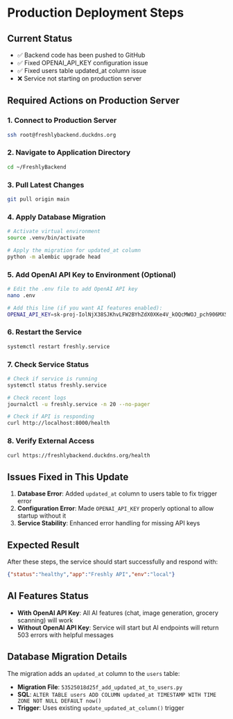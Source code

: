 # Production Deployment Steps

## Current Status
- ✅ Backend code has been pushed to GitHub
- ✅ Fixed OPENAI_API_KEY configuration issue  
- ✅ Fixed users table updated_at column issue
- ❌ Service not starting on production server

## Required Actions on Production Server

### 1. Connect to Production Server
```bash
ssh root@freshlybackend.duckdns.org
```

### 2. Navigate to Application Directory
```bash
cd ~/FreshlyBackend
```

### 3. Pull Latest Changes
```bash
git pull origin main
```

### 4. Apply Database Migration
```bash
# Activate virtual environment
source .venv/bin/activate

# Apply the migration for updated_at column
python -m alembic upgrade head
```

### 5. Add OpenAI API Key to Environment (Optional)
```bash
# Edit the .env file to add OpenAI API key
nano .env

# Add this line (if you want AI features enabled):
OPENAI_API_KEY=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
```

### 6. Restart the Service
```bash
systemctl restart freshly.service
```

### 7. Check Service Status
```bash
# Check if service is running
systemctl status freshly.service

# Check recent logs
journalctl -u freshly.service -n 20 --no-pager

# Check if API is responding
curl http://localhost:8000/health
```

### 8. Verify External Access
```bash
curl https://freshlybackend.duckdns.org/health
```

## Issues Fixed in This Update

1. **Database Error**: Added `updated_at` column to users table to fix trigger error
2. **Configuration Error**: Made `OPENAI_API_KEY` properly optional to allow startup without it
3. **Service Stability**: Enhanced error handling for missing API keys

## Expected Result
After these steps, the service should start successfully and respond with:
```json
{"status":"healthy","app":"Freshly API","env":"local"}
```

## AI Features Status
- **With OpenAI API Key**: All AI features (chat, image generation, grocery scanning) will work
- **Without OpenAI API Key**: Service will start but AI endpoints will return 503 errors with helpful messages

## Database Migration Details
The migration adds an `updated_at` column to the `users` table:
- **Migration File**: `53525018d25f_add_updated_at_to_users.py`
- **SQL**: `ALTER TABLE users ADD COLUMN updated_at TIMESTAMP WITH TIME ZONE NOT NULL DEFAULT now()`
- **Trigger**: Uses existing `update_updated_at_column()` trigger
